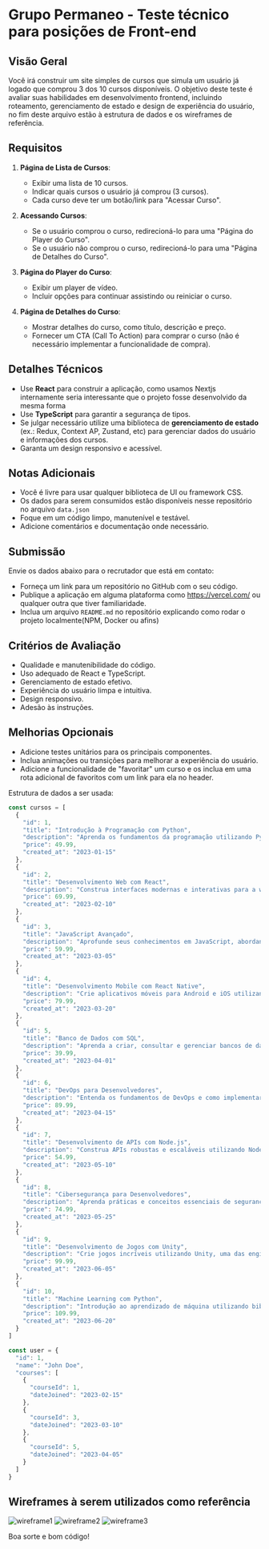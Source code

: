 # Grupo Permaneo - Teste técnico para posições de Front-end

## Visão Geral

Você irá construir um site simples de cursos que simula um usuário já logado que comprou 3 dos 10 cursos disponíveis. O objetivo deste teste é avaliar suas habilidades em desenvolvimento frontend, incluindo roteamento, gerenciamento de estado e design de experiência do usuário, no fim deste arquivo estão à estrutura de dados e os wireframes de referência.

## Requisitos

1. **Página de Lista de Cursos**:
    
    - Exibir uma lista de 10 cursos.
    - Indicar quais cursos o usuário já comprou (3 cursos).
    - Cada curso deve ter um botão/link para "Acessar Curso".
2. **Acessando Cursos**:
    
    - Se o usuário comprou o curso, redirecioná-lo para uma "Página do Player do Curso".
    - Se o usuário não comprou o curso, redirecioná-lo para uma "Página de Detalhes do Curso".
3. **Página do Player do Curso**:
    
    - Exibir um player de vídeo.
    - Incluir opções para continuar assistindo ou reiniciar o curso.
4. **Página de Detalhes do Curso**:
    
    - Mostrar detalhes do curso, como título, descrição e preço.
    - Fornecer um CTA (Call To Action) para comprar o curso (não é necessário implementar a funcionalidade de compra).

## Detalhes Técnicos

- Use **React** para construir a aplicação, como usamos Nextjs internamente seria interessante que o projeto fosse desenvolvido da mesma forma
- Use **TypeScript** para garantir a segurança de tipos.
- Se julgar necessário utilize uma biblioteca de **gerenciamento de estado** (ex.: Redux, Context AP, Zustand, etc) para gerenciar dados do usuário e informações dos cursos.
- Garanta um design responsivo e acessível.

## Notas Adicionais

- Você é livre para usar qualquer biblioteca de UI ou framework CSS.
- Os dados para serem consumidos estão disponíveis nesse repositório no arquivo `data.json`
- Foque em um código limpo, manutenível e testável.
- Adicione comentários e documentação onde necessário.

## Submissão
Envie os dados abaixo para o recrutador que está em contato:
- Forneça um link para um repositório no GitHub com o seu código.
- Publique a aplicação em alguma plataforma como https://vercel.com/ ou qualquer outra que tiver familiaridade.
- Inclua um arquivo `README.md` no repositório explicando como rodar o projeto localmente(NPM, Docker ou afins)

## Critérios de Avaliação

- Qualidade e manutenibilidade do código.
- Uso adequado de React e TypeScript.
- Gerenciamento de estado efetivo.
- Experiência do usuário limpa e intuitiva.
- Design responsivo.
- Adesão às instruções.

## Melhorias Opcionais

- Adicione testes unitários para os principais componentes.
- Inclua animações ou transições para melhorar a experiência do usuário.
- Adicione a funcionalidade de "favoritar" um curso e os inclua em uma rota adicional de favoritos com um link para ela no header.

Estrutura de dados a ser usada:
```javascript
const cursos = [
  {
    "id": 1,
    "title": "Introdução à Programação com Python",
    "description": "Aprenda os fundamentos da programação utilizando Python, uma das linguagens mais populares e versáteis.",
    "price": 49.99,
    "created_at": "2023-01-15"
  },
  {
    "id": 2,
    "title": "Desenvolvimento Web com React",
    "description": "Construa interfaces modernas e interativas para a web utilizando React e suas melhores práticas.",
    "price": 69.99,
    "created_at": "2023-02-10"
  },
  {
    "id": 3,
    "title": "JavaScript Avançado",
    "description": "Aprofunde seus conhecimentos em JavaScript, abordando conceitos avançados e boas práticas.",
    "price": 59.99,
    "created_at": "2023-03-05"
  },
  {
    "id": 4,
    "title": "Desenvolvimento Mobile com React Native",
    "description": "Crie aplicativos móveis para Android e iOS utilizando React Native e compartilhando código entre as plataformas.",
    "price": 79.99,
    "created_at": "2023-03-20"
  },
  {
    "id": 5,
    "title": "Banco de Dados com SQL",
    "description": "Aprenda a criar, consultar e gerenciar bancos de dados utilizando SQL.",
    "price": 39.99,
    "created_at": "2023-04-01"
  },
  {
    "id": 6,
    "title": "DevOps para Desenvolvedores",
    "description": "Entenda os fundamentos de DevOps e como implementar práticas de integração e entrega contínuas.",
    "price": 89.99,
    "created_at": "2023-04-15"
  },
  {
    "id": 7,
    "title": "Desenvolvimento de APIs com Node.js",
    "description": "Construa APIs robustas e escaláveis utilizando Node.js e Express.",
    "price": 54.99,
    "created_at": "2023-05-10"
  },
  {
    "id": 8,
    "title": "Cibersegurança para Desenvolvedores",
    "description": "Aprenda práticas e conceitos essenciais de segurança cibernética para proteger suas aplicações.",
    "price": 74.99,
    "created_at": "2023-05-25"
  },
  {
    "id": 9,
    "title": "Desenvolvimento de Jogos com Unity",
    "description": "Crie jogos incríveis utilizando Unity, uma das engines mais populares do mercado.",
    "price": 99.99,
    "created_at": "2023-06-05"
  },
  {
    "id": 10,
    "title": "Machine Learning com Python",
    "description": "Introdução ao aprendizado de máquina utilizando bibliotecas como Scikit-Learn e TensorFlow.",
    "price": 109.99,
    "created_at": "2023-06-20"
  }
]

const user = {
  "id": 1,
  "name": "John Doe",
  "courses": [
    {
      "courseId": 1,
      "dateJoined": "2023-02-15"
    },
    {
      "courseId": 3,
      "dateJoined": "2023-03-10"
    },
    {
      "courseId": 5,
      "dateJoined": "2023-04-05"
    }
  ]
}
```

## Wireframes à serem utilizados como referência
![wireframe1](https://iili.io/2itC7jf.png)
![wireframe2](https://iili.io/2itCcCl.png)
![wireframe3](https://iili.io/2itCYQ4.png)

Boa sorte e bom código!
